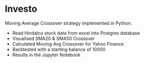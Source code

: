 # Investo 

Moving Average Crossover strategy implemented in Python. 
- Read Hindalco stock data from excel into Postgres database
- Visualised SMA20 & SMA50 Crossover
- Calculated Moving Avg Crossover for Yahoo Finance
- Backtested with a starting balance of 10000
- Results in the Jupyter Notebook

